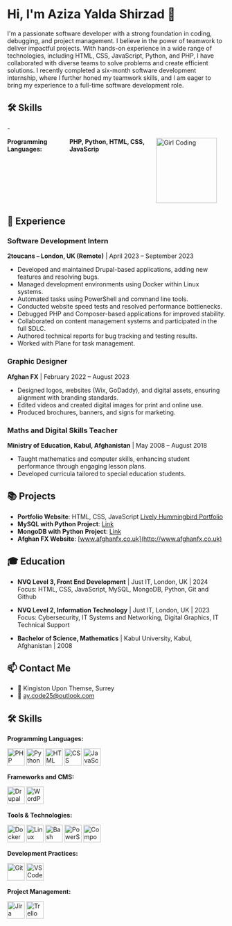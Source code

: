 # Hi, I'm Aziza Yalda Shirzad 👋
<div style="dispay: inlin-block;">
  <p>I'm a passionate software developer with a strong foundation in coding, debugging, and project management. I believe in the power of teamwork to deliver impactful projects. With hands-on experience in a wide range of technologies, including HTML, CSS, JavaScript, Python, and PHP, I have collaborated with diverse teams to solve problems and create efficient solutions. I recently completed a six-month software development internship, where I further honed my teamwork skills, and I am eager to bring my experience to a full-time software development role.</p>


## 🛠 Skills
-<div style="display: flex; align-items: stretch;">
 **Programming Languages:** <strong> PHP, Python, HTML, CSS, JavaScrip    </Strong>
  <img src="https://media.giphy.com/media/LMcB8XospGZO8UQq87/giphy.gif" alt="Girl Coding" width="140" height="150" style="margin-right: 20px;"/>
</div>

## 💼 Experience

### Software Development Intern  
**2toucans – London, UK (Remote)** | April 2023 – September 2023  
- Developed and maintained Drupal-based applications, adding new features and resolving bugs.
- Managed development environments using Docker within Linux systems.
- Automated tasks using PowerShell and command line tools.
- Conducted website speed tests and resolved performance bottlenecks.
- Debugged PHP and Composer-based applications for improved stability.
- Collaborated on content management systems and participated in the full SDLC.
- Authored technical reports for bug tracking and testing results.
- Worked with Plane for task management.

### Graphic Designer  
**Afghan FX** | February 2022 – August 2023  
- Designed logos, websites (Wix, GoDaddy), and digital assets, ensuring alignment with branding standards.
- Edited videos and created digital images for print and online use.
- Produced brochures, banners, and signs for marketing.

### Maths and Digital Skills Teacher  
**Ministry of Education, Kabul, Afghanistan** | May 2008 – August 2018  
- Taught mathematics and computer skills, enhancing student performance through engaging lesson plans.
- Developed curricula tailored to special education students.

## 📚 Projects

- **Portfolio Website**: HTML, CSS, JavaScript [Lively Hummingbird Portfolio](#)
- **MySQL with Python Project**: [Link](#)
- **MongoDB with Python Project**: [Link](#)
- **Afghan FX Website**: [www.afghanfx.co.uk](http://www.afghanfx.co.uk)

## 🎓 Education

- **NVQ Level 3, Front End Development** | Just IT, London, UK | 2024  
  Focus: HTML, CSS, JavaScript, MySQL, MongoDB, Python, Git and Github

- **NVQ Level 2, Information Technology** | Just IT, London, UK | 2023  
  Focus: Cybersecurity, IT Systems and Networking, Digital Graphics, IT Technical Support

- **Bachelor of Science, Mathematics** | Kabul University, Kabul, Afghanistan | 2008

## 📫 Contact Me

- 📍 Kingiston Upon Themse, Surrey 
- 📧 [ay.code25@outlook.com](mailto:ay.code25@outlook.com)

## 🛠 Skills

**Programming Languages:**

<img src="https://cdn.jsdelivr.net/npm/devicon/icons/php/php-original.svg" alt="PHP" width="40" height="40"/> <img src="https://cdn.jsdelivr.net/npm/devicon/icons/python/python-original.svg" alt="Python" width="40" height="40"/> <img src="https://cdn.jsdelivr.net/npm/devicon/icons/html5/html5-original.svg" alt="HTML" width="40" height="40"/> <img src="https://cdn.jsdelivr.net/npm/devicon/icons/css3/css3-original.svg" alt="CSS" width="40" height="40"/> <img src="https://cdn.jsdelivr.net/npm/devicon/icons/javascript/javascript-original.svg" alt="JavaScript" width="40" height="40"/>

**Frameworks and CMS:**

<img src="https://cdn.jsdelivr.net/npm/devicon/icons/drupal/drupal-original.svg" alt="Drupal" width="40" height="40"/> <img src="https://cdn.jsdelivr.net/npm/devicon/icons/wordpress/wordpress-original.svg" alt="WordPress" width="40" height="40"/>

**Tools & Technologies:**

<img src="https://cdn.jsdelivr.net/npm/devicon/icons/docker/docker-original.svg" alt="Docker" width="40" height="40"/> <img src="https://cdn.jsdelivr.net/npm/devicon/icons/linux/linux-original.svg" alt="Linux" width="40" height="40"/> <img src="https://cdn.jsdelivr.net/npm/devicon/icons/bash/bash-original.svg" alt="Bash" width="40" height="40"/> <img src="https://cdn.jsdelivr.net/npm/devicon/icons/powershell/powershell-original.svg" alt="PowerShell" width="40" height="40"/> <img src="https://cdn.jsdelivr.net/npm/devicon/icons/composer/composer-original.svg" alt="Composer" width="40" height="40"/>

**Development Practices:**

<img src="https://cdn.jsdelivr.net/npm/devicon/icons/git/git-original.svg" alt="Git" width="40" height="40"/> 
<img src="https://cdn.jsdelivr.net/npm/devicon/icons/vscode/vscode-original.svg" alt="VS Code" width="40" height="40"/>

**Project Management:**

<img src="https://cdn.jsdelivr.net/npm/devicon/icons/jira/jira-original.svg" alt="Jira" width="40" height="40"/> <img src="https://cdn.jsdelivr.net/npm/devicon/icons/trello/trello-original.svg" alt="Trello" width="40" height="40"/>

